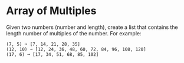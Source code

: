 # Array of Multiples

Given two numbers (number and length), create a list that contains the length number of multiples of the number. For example:

```text
(7, 5) ➞ [7, 14, 21, 28, 35]
(12, 10) ➞ [12, 24, 36, 48, 60, 72, 84, 96, 108, 120]
(17, 6) ➞ [17, 34, 51, 68, 85, 102]
```
